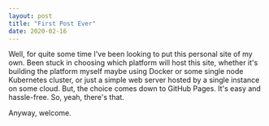 ```yaml
---
layout: post
title: "First Post Ever"
date: 2020-02-16
---
```


Well, for quite some time I've been looking to put this personal site of my own. Been stuck in choosing which platform will host this site, whether it's building the platform myself maybe using Docker or some single node Kubernetes cluster, or just a simple web server hosted by a single instance on some cloud. But, the choice comes down to GitHub Pages. It's easy and hassle-free. So, yeah, there's that. 

Anyway, welcome.

